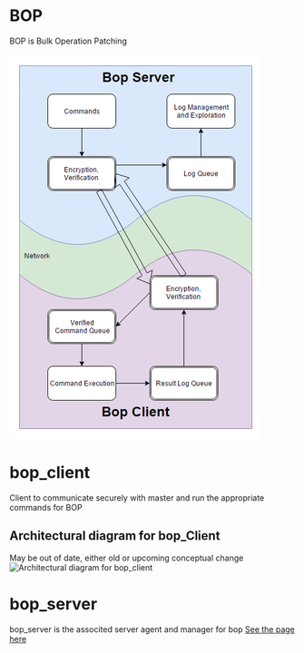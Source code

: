 
# BOP
BOP is Bulk Operation Patching

![BOP Overview](https://github.com/birm/bop_client/blob/master/bop_overview.PNG?raw=true)


# bop_client
Client to communicate securely with master and run the appropriate commands for BOP


## Architectural diagram for bop_Client
May be out of date, either old or upcoming conceptual change
![Architectural diagram for bop_client](https://raw.githubusercontent.com/birm/bop_client/master/bop_client_diagram.png)

# bop_server
bop_server is the associted server agent and manager for bop
[See the page here](http://www.rbirm.us/bop_server/)
